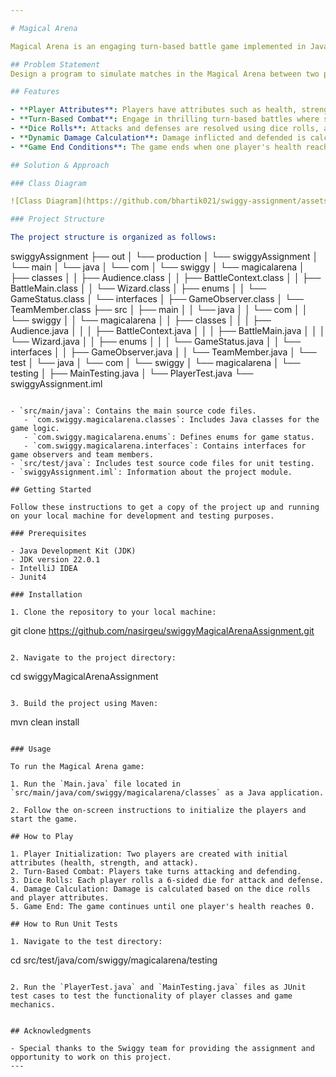 ```yaml
---

# Magical Arena

Magical Arena is an engaging turn-based battle game implemented in Java, where players face off against each other until one emerges victorious by depleting their opponent's health points.

## Problem Statement
Design a program to simulate matches in the Magical Arena between two players. Each player is characterized by their health, strength, and attack attributes, all positive integers. The simulation should determine the winner of the match based on the rules described above. The program should take input for the attributes of both players and simulate the match until one player's health drops to 0. Finally, it should output the winner of the match.

## Features

- **Player Attributes**: Players have attributes such as health, strength, and attack, which determine their effectiveness in combat.
- **Turn-Based Combat**: Engage in thrilling turn-based battles where strategy and luck play crucial roles in determining the outcome.
- **Dice Rolls**: Attacks and defenses are resolved using dice rolls, adding an element of unpredictability to each encounter.
- **Dynamic Damage Calculation**: Damage inflicted and defended is calculated dynamically based on player attributes and dice rolls.
- **Game End Conditions**: The game ends when one player's health reaches 0, declaring the other player as the winner.

## Solution & Approach

### Class Diagram

![Class Diagram](https://github.com/bhartik021/swiggy-assignment/assets/75694208/f378c177-15ca-497a-b548-0c9af182bb81)

### Project Structure

The project structure is organized as follows:

```
swiggyAssignment
├── out
│   └── production
│       └── swiggyAssignment
│           └── main
│               └── java
│                   └── com
│                       └── swiggy
│                           └── magicalarena
│                               ├── classes
│                               │   ├── Audience.class
│                               │   ├── BattleContext.class
│                               │   ├── BattleMain.class
│                               │   └── Wizard.class
│                               ├── enums
│                               │   └── GameStatus.class
│                               └── interfaces
│                                   ├── GameObserver.class
│                                   └── TeamMember.class
├── src
│   ├── main
│   │   └── java
│   │       └── com
│   │           └── swiggy
│   │               └── magicalarena
│   │                   ├── classes
│   │                   │   ├── Audience.java
│   │                   │   ├── BattleContext.java
│   │                   │   ├── BattleMain.java
│   │                   │   └── Wizard.java
│   │                   ├── enums
│   │                   │   └── GameStatus.java
│   │                   └── interfaces
│   │                       ├── GameObserver.java
│   │                       └── TeamMember.java
│   └── test
│       └── java
│           └── com
│               └── swiggy
│                   └── magicalarena
│                       └── testing
│                           ├── MainTesting.java
│                           └── PlayerTest.java
└── swiggyAssignment.iml

```

- `src/main/java`: Contains the main source code files.
   - `com.swiggy.magicalarena.classes`: Includes Java classes for the game logic.
   - `com.swiggy.magicalarena.enums`: Defines enums for game status.
   - `com.swiggy.magicalarena.interfaces`: Contains interfaces for game observers and team members.
- `src/test/java`: Includes test source code files for unit testing.
- `swiggyAssignment.iml`: Information about the project module.

## Getting Started

Follow these instructions to get a copy of the project up and running on your local machine for development and testing purposes.

### Prerequisites

- Java Development Kit (JDK)
- JDK version 22.0.1
- IntelliJ IDEA
- Junit4

### Installation

1. Clone the repository to your local machine:

   ```
   git clone https://github.com/nasirgeu/swiggyMagicalArenaAssignment.git
   ```

2. Navigate to the project directory:

   ```
   cd swiggyMagicalArenaAssignment
   ```

3. Build the project using Maven:

   ```
   mvn clean install
   ```

### Usage

To run the Magical Arena game:

1. Run the `Main.java` file located in `src/main/java/com/swiggy/magicalarena/classes` as a Java application.

2. Follow the on-screen instructions to initialize the players and start the game.

## How to Play

1. Player Initialization: Two players are created with initial attributes (health, strength, and attack).
2. Turn-Based Combat: Players take turns attacking and defending.
3. Dice Rolls: Each player rolls a 6-sided die for attack and defense.
4. Damage Calculation: Damage is calculated based on the dice rolls and player attributes.
5. Game End: The game continues until one player's health reaches 0.

## How to Run Unit Tests

1. Navigate to the test directory:

   ```
   cd src/test/java/com/swiggy/magicalarena/testing
   ```

2. Run the `PlayerTest.java` and `MainTesting.java` files as JUnit test cases to test the functionality of player classes and game mechanics.


## Acknowledgments

- Special thanks to the Swiggy team for providing the assignment and opportunity to work on this project.
---
```

